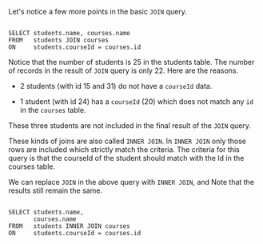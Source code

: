Let's notice a few more points in the basic `JOIN` query.

<Editor lang="sql" dbName="students2-v1.db">
<code>
SELECT students.name, courses.name
FROM   students JOIN courses
ON     students.courseId = courses.id
</code>
</Editor>

Notice that the number of students is 25 in the students table.
The number of records in the result of  `JOIN` query is only 22.
Here are the reasons.

* 2 students (with id 15 and 31) do not have a `courseId` data.

* 1 student (with id 24) has a `courseId` (20) which does not match any `id` in the `courses` table.

These three students are not included in the final result of the `JOIN` query.

These kinds of joins are also called `INNER JOIN`. In `INNER JOIN` only those rows are included which
strictly match the criteria. The criteria for this query is that the courseId of the student should match with the Id in the courses table.

We can replace `JOIN` in the above query with `INNER JOIN`, and Note that the results still remain the same.

<Editor lang="sql" dbName="students2-v1.db">
<code>
SELECT students.name,
       courses.name
FROM   students INNER JOIN courses
ON     students.courseId = courses.id
</code>
</Editor>